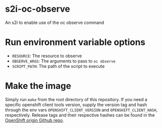 # s2i-oc-observe
An s2i to enable use of the oc observe command

# Run environment variable options
 - `RESOURCE`: The resource to observe 
 - `OBSERVE_ARGS`: The arguments to pass to `oc observe`
 - `SCRIPT_PATH`: The path of the script to execute

# Make the image

Simply run `make` from the root directory of this repository. If you need a specific openshift client tools version, supply the version tag and hash through the env vars `OPENSHIFT_CLIENT_VERSION` and `OPENSHIFT_CLIENT_HASH`, respectively. Release tags and their respective hashes can be found in the [OpenShift origin Github repo](https://github.com/openshift/origin/releases).
